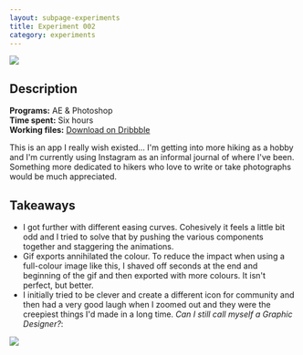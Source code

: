 ```yaml
---
layout: subpage-experiments
title: Experiment 002
category: experiments
---
```

<img src="http://helentran.com/img/experiments/Experiment002.gif">

## Description
__Programs:__ AE & Photoshop  
__Time spent:__ Six hours  
__Working files:__ [Download on Dribbble](https://drb.li/UlqkQ)

This is an app I really wish existed... I'm getting into more hiking as a hobby and I'm currently using Instagram as an informal journal of where I've been. Something more dedicated to hikers who love to write or take photographs would  be much appreciated. 

## Takeaways
* I got further with different easing curves. Cohesively it feels a little bit odd and I tried to solve that by pushing the various components together and staggering the animations.
* Gif exports annihilated the colour. To reduce the impact when using a full-colour image like this, I shaved off seconds at the end and beginning of the gif and then exported with more colours. It isn't perfect, but better.
* I initially tried to be clever and create a different icon for community and then had a very good laugh when I zoomed out and they were the creepiest things I'd made in a long time. *Can I still call myself a Graphic Designer?*:

<img src="http://helentran.com/img/experiments/Experiment002-icons.png">
